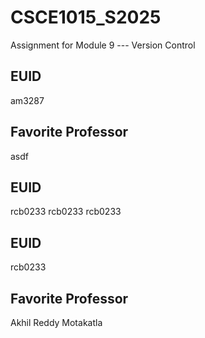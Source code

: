 # CSCE1015_S2025

Assignment for Module 9 --- Version Control

## EUID
am3287
## Favorite Professor
asdf
## EUID

rcb0233
rcb0233
rcb0233
## EUID
rcb0233
## Favorite Professor
Akhil Reddy Motakatla

